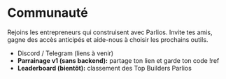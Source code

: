 # Communauté
Rejoins les entrepreneurs qui construisent avec Parlios. Invite tes amis, gagne des accès anticipés et aide-nous à choisir les prochains outils.

- Discord / Telegram (liens à venir)
- **Parrainage v1 (sans backend):** partage ton lien et garde ton code !ref
- **Leaderboard (bientôt):** classement des Top Builders Parlios
